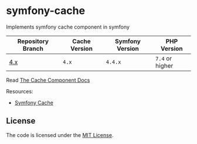 # symfony-cache

Implements symfony cache component in symfony

| Repository Branch | Cache Version | Symfony Version | PHP Version     |
|-------------------|---------------|-----------------|-----------------|
| [4.x][1]          | `4.x`         | `4.4.x`         | `7.4` or higher |


Read [The Cache Component Docs](https://symfony.com/doc/current/components/cache.html)

Resources:
- [Symfony Cache](https://codereviewvideos.com/course/symfony-cache)

[1]: https://github.com/habibun/symfony-cache/tree/4.x

## License
The code is licensed under the [MIT License](https://github.com/habibun/symfony-cache/blob/master/LICENSE).
